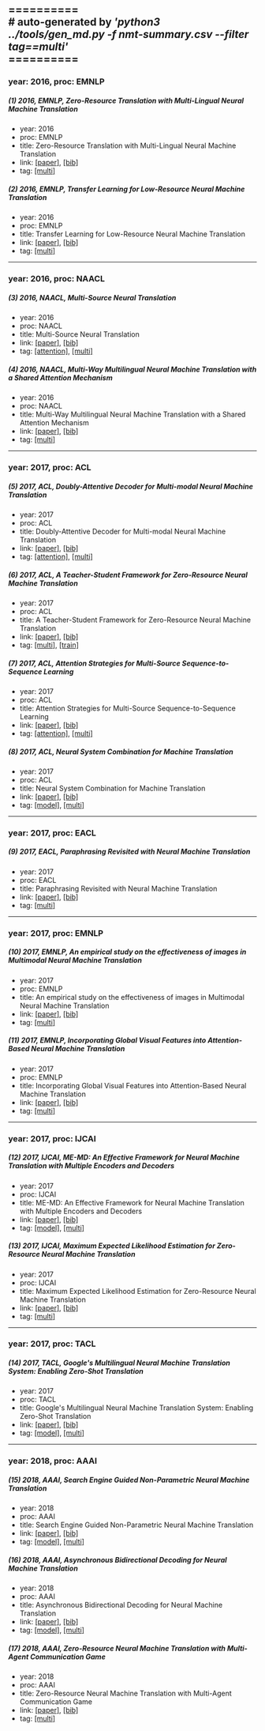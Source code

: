 ==========<br>
\# auto-generated by *'python3 ../tools/gen_md.py -f nmt-summary.csv --filter tag==multi'*<br>==========
-----
### year: 2016, proc: EMNLP

##### (1) 2016, EMNLP, Zero-Resource Translation with Multi-Lingual Neural Machine Translation

* year: 2016
* proc: EMNLP
* title: Zero-Resource Translation with Multi-Lingual Neural Machine Translation
* link: [[paper]](http://aclweb.org/anthology/D16-1026), [[bib]](http://aclweb.org/anthology/D16-1026.bib)
* tag: [[multi]](multi.md)


##### (2) 2016, EMNLP, Transfer Learning for Low-Resource Neural Machine Translation

* year: 2016
* proc: EMNLP
* title: Transfer Learning for Low-Resource Neural Machine Translation
* link: [[paper]](http://aclweb.org/anthology/D16-1163), [[bib]](http://aclweb.org/anthology/D16-1163.bib)
* tag: [[multi]](multi.md)


-----
### year: 2016, proc: NAACL

##### (3) 2016, NAACL, Multi-Source Neural Translation

* year: 2016
* proc: NAACL
* title: Multi-Source Neural Translation
* link: [[paper]](http://aclweb.org/anthology/N16-1004), [[bib]](http://aclweb.org/anthology/N16-1004.bib)
* tag: [[attention]](attention.md), [[multi]](multi.md)


##### (4) 2016, NAACL, Multi-Way Multilingual Neural Machine Translation with a Shared Attention Mechanism

* year: 2016
* proc: NAACL
* title: Multi-Way Multilingual Neural Machine Translation with a Shared Attention Mechanism
* link: [[paper]](http://aclweb.org/anthology/N16-1101), [[bib]](http://aclweb.org/anthology/N16-1101.bib)
* tag: [[multi]](multi.md)


-----
### year: 2017, proc: ACL

##### (5) 2017, ACL, Doubly-Attentive Decoder for Multi-modal Neural Machine Translation

* year: 2017
* proc: ACL
* title: Doubly-Attentive Decoder for Multi-modal Neural Machine Translation
* link: [[paper]](http://aclweb.org/anthology/P17-1175), [[bib]](http://aclweb.org/anthology/P17-1175.bib)
* tag: [[attention]](attention.md), [[multi]](multi.md)


##### (6) 2017, ACL, A Teacher-Student Framework for Zero-Resource Neural Machine Translation

* year: 2017
* proc: ACL
* title: A Teacher-Student Framework for Zero-Resource Neural Machine Translation
* link: [[paper]](http://aclweb.org/anthology/P17-1176), [[bib]](http://aclweb.org/anthology/P17-1176.bib)
* tag: [[multi]](multi.md), [[train]](train.md)


##### (7) 2017, ACL, Attention Strategies for Multi-Source Sequence-to-Sequence Learning

* year: 2017
* proc: ACL
* title: Attention Strategies for Multi-Source Sequence-to-Sequence Learning
* link: [[paper]](http://aclweb.org/anthology/P17-2031), [[bib]](http://aclweb.org/anthology/P17-2031.bib)
* tag: [[attention]](attention.md), [[multi]](multi.md)


##### (8) 2017, ACL, Neural System Combination for Machine Translation

* year: 2017
* proc: ACL
* title: Neural System Combination for Machine Translation
* link: [[paper]](http://aclweb.org/anthology/P17-2060), [[bib]](http://aclweb.org/anthology/P17-2060.bib)
* tag: [[model]](model.md), [[multi]](multi.md)


-----
### year: 2017, proc: EACL

##### (9) 2017, EACL, Paraphrasing Revisited with Neural Machine Translation

* year: 2017
* proc: EACL
* title: Paraphrasing Revisited with Neural Machine Translation
* link: [[paper]](http://aclweb.org/anthology/E17-1038), [[bib]](http://aclweb.org/anthology/E17-1038.bib)
* tag: [[multi]](multi.md)


-----
### year: 2017, proc: EMNLP

##### (10) 2017, EMNLP, An empirical study on the effectiveness of images in Multimodal Neural Machine Translation

* year: 2017
* proc: EMNLP
* title: An empirical study on the effectiveness of images in Multimodal Neural Machine Translation
* link: [[paper]](http://aclweb.org/anthology/D17-1096), [[bib]](http://aclweb.org/anthology/D17-1096.bib)
* tag: [[multi]](multi.md)


##### (11) 2017, EMNLP, Incorporating Global Visual Features into Attention-Based Neural Machine Translation

* year: 2017
* proc: EMNLP
* title: Incorporating Global Visual Features into Attention-Based Neural Machine Translation
* link: [[paper]](http://aclweb.org/anthology/D17-1106), [[bib]](http://aclweb.org/anthology/D17-1106.bib)
* tag: [[multi]](multi.md)


-----
### year: 2017, proc: IJCAI

##### (12) 2017, IJCAI, ME-MD: An Effective Framework for Neural Machine Translation with Multiple Encoders and Decoders

* year: 2017
* proc: IJCAI
* title: ME-MD: An Effective Framework for Neural Machine Translation with Multiple Encoders and Decoders
* link: [[paper]](https://www.ijcai.org/proceedings/2017/474), [[bib]](https://www.ijcai.org/proceedings/2017/474.bib)
* tag: [[model]](model.md), [[multi]](multi.md)


##### (13) 2017, IJCAI, Maximum Expected Likelihood Estimation for Zero-Resource Neural Machine Translation

* year: 2017
* proc: IJCAI
* title: Maximum Expected Likelihood Estimation for Zero-Resource Neural Machine Translation
* link: [[paper]](https://www.ijcai.org/proceedings/2017/594), [[bib]](https://www.ijcai.org/proceedings/2017/594.bib)
* tag: [[multi]](multi.md)


-----
### year: 2017, proc: TACL

##### (14) 2017, TACL, Google's Multilingual Neural Machine Translation System: Enabling Zero-Shot Translation

* year: 2017
* proc: TACL
* title: Google's Multilingual Neural Machine Translation System: Enabling Zero-Shot Translation
* link: [[paper]](http://aclweb.org/anthology/Q17-1024), [[bib]](http://aclweb.org/anthology/Q17-1024.bib)
* tag: [[model]](model.md), [[multi]](multi.md)


-----
### year: 2018, proc: AAAI

##### (15) 2018, AAAI, Search Engine Guided Non-Parametric Neural Machine Translation

* year: 2018
* proc: AAAI
* title: Search Engine Guided Non-Parametric Neural Machine Translation
* link: [[paper]](https://arxiv.org/abs/1705.07267), [[bib]](https://arxiv.org/abs/1705.07267.bib)
* tag: [[model]](model.md), [[multi]](multi.md)


##### (16) 2018, AAAI, Asynchronous Bidirectional Decoding for Neural Machine Translation

* year: 2018
* proc: AAAI
* title: Asynchronous Bidirectional Decoding for Neural Machine Translation
* link: [[paper]](https://arxiv.org/abs/1801.05122), [[bib]](https://arxiv.org/abs/1801.05122.bib)
* tag: [[model]](model.md), [[multi]](multi.md)


##### (17) 2018, AAAI, Zero-Resource Neural Machine Translation with Multi-Agent Communication Game

* year: 2018
* proc: AAAI
* title: Zero-Resource Neural Machine Translation with Multi-Agent Communication Game
* link: [[paper]](https://arxiv.org/abs/1802.03116), [[bib]](https://arxiv.org/abs/1802.03116.bib)
* tag: [[multi]](multi.md)



